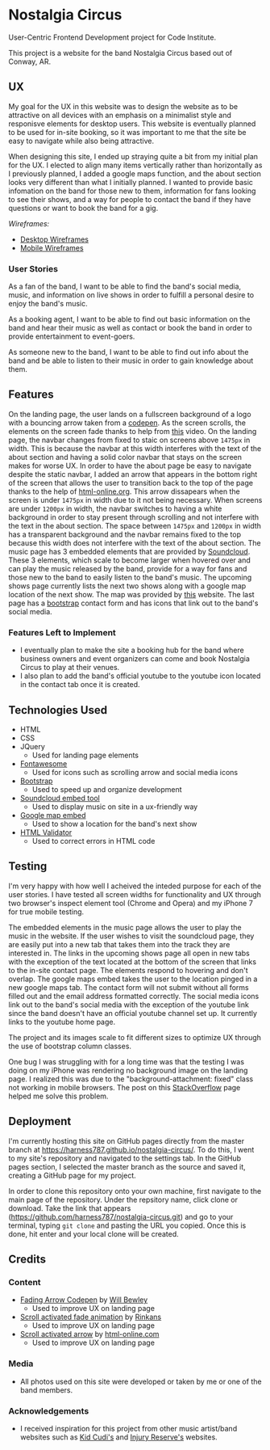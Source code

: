 # Nostalgia Circus

User-Centric Frontend Development project for Code Institute. 

This project is a website for the band Nostalgia Circus based out of Conway, AR.  
 
## UX

My goal for the UX in this website was to design the website as to be attractive on all devices with an emphasis on a minimalist style and responisve elements for desktop users. This website is eventually planned to be used for in-site booking, so it was important to me that the site be easy to navigate while also being attractive. 

When designing this site, I ended up straying quite a bit from my initial plan for the UX. I elected to align many items vertically rather than horizontally as I previously planned, I added a google maps function, and the about section looks very different than what I initially planned.
I wanted to provide basic infomation on the band for those new to them, information for fans looking to see their shows, and a way for people to contact the band if they have questions or want to book the band for a gig.

*Wireframes:* 
- [Desktop Wireframes](https://imgur.com/a/V1qZIkq)
- [Mobile Wireframes](https://imgur.com/a/rAPQBax)

### User Stories
As a fan of the band, I want to be able to find the band's social media, music, and information on live shows in order to fulfill a personal desire to enjoy the band's music.

As a booking agent, I want to be able to find out basic information on the band and hear their music as well as contact or book the band in order to provide entertainment to event-goers. 

As someone new to the band, I want to be able to find out info about the band and be able to listen to their music in order to gain knowledge about them. 

## Features

On the landing page, the user lands on a fullscreen background of a logo with a bouncing arrow taken from a [codepen](https://codepen.io/bewley/pen/revRQv). As the screen scrolls, the elements on the screen fade thanks to help from [this]( https://www.youtube.com/watch?time_continue=55&v=-_ojaBSxhmk) video. On the landing page, the navbar changes from fixed to staic on screens above `1475px` in width. This is because the navbar at this width interferes with the text of the about section and having a solid color navbar that stays on the screen makes for worse UX. In order to have the about page be easy to navigate despite the static navbar, I added an arrow that appears in the bottom right of the screen that allows the user to transition back to the top of the page thanks to the help of [html-online.org](https://html-online.com/articles/dynamic-scroll-back-top-page-button-javascript/). This arrow dissapears when the screen is under `1475px` in width due to it not being necessary. When screens are under `1200px` in width, the navbar switches to having a white background in order to stay present through scrolling and not interfere with the text in the about section. The space between `1475px` and `1200px` in width has a transparent background and the navbar remains fixed to the top because this width does not interfere with the text of the about section. 
The music page has 3 embedded elements that are provided by [Soundcloud](https://soundcloud.com). These 3 elements, which scale to become larger when hovered over and can play the music released by the band, provide for a way for fans and those new to the band to easily listen to the band's music.
The upcoming shows page currently lists the next two shows along with a google map location of the next show. The map was provided by [this](https://www.embedgooglemap.net) website.
The last page has a [bootstrap](https://getbootstrap.com) contact form and has icons that link out to the band's social media. 
 
### Features Left to Implement
- I eventually plan to make the site a booking hub for the band where business owners and event organizers can come and book Nostalgia Circus to play at their venues. 
- I also plan to add the band's official youtube to the youtube icon located in the contact tab once it is created.

## Technologies Used

- HTML
- CSS
- JQuery
    * Used for landing page elements
- [Fontawesome](https://fontawesome.com)
    * Used for icons such as scrolling arrow and social media icons
- [Bootstrap](https://getbootstrap.com)
    * Used to speed up and organize development
- [Soundcloud embed tool](https://soundcloud.com)
    * Used to display music on site in a ux-friendly way
- [Google map embed](https://www.embedgooglemap.net)
    * Used to show a location for the band's next show
- [HTML Validator](https://validator.w3.org)
    * Used to correct errors in HTML code



## Testing

I'm very happy with how well I acheived the inteded purpose for each of the user stories. I have tested all screen widths for functionality and UX through two browser's inspect element tool (Chrome and Opera) and my iPhone 7 for true mobile testing. 

The embedded elements in the music page allows the user to play the music in the website. If the user wishes to visit the soundcloud page, they are easily put into a new tab that takes them into the track they are interested in. 
The links in the upcoming shows page all open in new tabs with the exception of the text located at the bottom of the screen that links to the in-site contact page. The elements respond to hovering and don't overlap. The google maps embed takes the user to the location pinged in a new google maps tab. 
The contact form will not submit without all forms filled out and the email address formatted correctly. The social media icons link out to the band's social media with the exception of the youtube link since the band doesn't have an official youtube channel set up. It currently links to the youtube home page.

The project and its images scale to fit different sizes to optimize UX through the use of bootstrap column classes.  

One bug I was struggling with for a long time was that the testing I was doing on my iPhone was rendering no background image on the landing page. I realized this was due to the "background-attachment: fixed" class not working in mobile browsers. The post on this [StackOverflow](https://stackoverflow.com/questions/30102792/css-media-query-target-only-ios-devices) page helped me solve this problem.

## Deployment
I'm currently hosting this site on GitHub pages directly from the master branch at https://harness787.github.io/nostalgia-circus/. 
To do this, I went to my site's repository and navigated to the settings tab. In the GitHub pages section, I selected the master branch as the source and saved it, creating a GitHub page for my project.  

In order to clone this repository onto your own machine, first navigate to the main page of the repository. Under the repsitory name, click clone or download. Take the link that appears (https://github.com/harness787/nostalgia-circus.git) and go to your terminal, typing `git clone` and pasting the URL you copied. Once this is done, hit enter and your local clone will be created.

## Credits

### Content
- [Fading Arrow Codepen](https://codepen.io/bewley/pen/revRQv) by [Will Bewley](https://www.youtube.com/channel/UC4K51WXJcaAmj2f80yDwFug) 
    * Used to improve UX on landing page 
- [Scroll activated fade animation](https://youtu.be/-_ojaBSxhmk) by [Rinkans](https://www.youtube.com/channel/UC4K51WXJcaAmj2f80yDwFug)
    * Used to improve UX on landing page
- [Scroll activated arrow](https://html-online.com/articles/dynamic-scroll-back-top-page-button-javascript/) by [html-online.com](https://html-online.com)
    * Used to improve UX on landing page 

### Media
- All photos used on this site were developed or taken by me or one of the band members. 

### Acknowledgements
- I received inspiration for this project from other music artist/band websites such as [Kid Cudi's](http://www.kidcudi.com) and [Injury Reserve's](https://injuryreserve.online) websites.